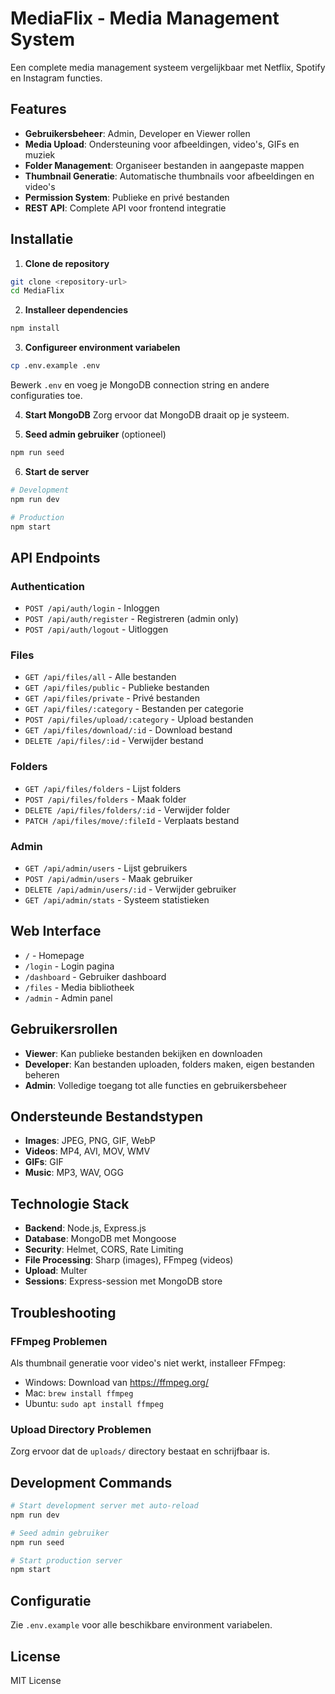 # MediaFlix - Media Management System

Een complete media management systeem vergelijkbaar met Netflix, Spotify en Instagram functies.

## Features

- **Gebruikersbeheer**: Admin, Developer en Viewer rollen
- **Media Upload**: Ondersteuning voor afbeeldingen, video's, GIFs en muziek
- **Folder Management**: Organiseer bestanden in aangepaste mappen
- **Thumbnail Generatie**: Automatische thumbnails voor afbeeldingen en video's
- **Permission System**: Publieke en privé bestanden
- **REST API**: Complete API voor frontend integratie

## Installatie

1. **Clone de repository**
```bash
git clone <repository-url>
cd MediaFlix
```

2. **Installeer dependencies**
```bash
npm install
```

3. **Configureer environment variabelen**
```bash
cp .env.example .env
```
Bewerk `.env` en voeg je MongoDB connection string en andere configuraties toe.

4. **Start MongoDB**
Zorg ervoor dat MongoDB draait op je systeem.

5. **Seed admin gebruiker** (optioneel)
```bash
npm run seed
```

6. **Start de server**
```bash
# Development
npm run dev

# Production
npm start
```

## API Endpoints

### Authentication
- `POST /api/auth/login` - Inloggen
- `POST /api/auth/register` - Registreren (admin only)
- `POST /api/auth/logout` - Uitloggen

### Files
- `GET /api/files/all` - Alle bestanden
- `GET /api/files/public` - Publieke bestanden
- `GET /api/files/private` - Privé bestanden
- `GET /api/files/:category` - Bestanden per categorie
- `POST /api/files/upload/:category` - Upload bestanden
- `GET /api/files/download/:id` - Download bestand
- `DELETE /api/files/:id` - Verwijder bestand

### Folders
- `GET /api/files/folders` - Lijst folders
- `POST /api/files/folders` - Maak folder
- `DELETE /api/files/folders/:id` - Verwijder folder
- `PATCH /api/files/move/:fileId` - Verplaats bestand

### Admin
- `GET /api/admin/users` - Lijst gebruikers
- `POST /api/admin/users` - Maak gebruiker
- `DELETE /api/admin/users/:id` - Verwijder gebruiker
- `GET /api/admin/stats` - Systeem statistieken

## Web Interface

- `/` - Homepage
- `/login` - Login pagina
- `/dashboard` - Gebruiker dashboard
- `/files` - Media bibliotheek
- `/admin` - Admin panel

## Gebruikersrollen

- **Viewer**: Kan publieke bestanden bekijken en downloaden
- **Developer**: Kan bestanden uploaden, folders maken, eigen bestanden beheren
- **Admin**: Volledige toegang tot alle functies en gebruikersbeheer

## Ondersteunde Bestandstypen

- **Images**: JPEG, PNG, GIF, WebP
- **Videos**: MP4, AVI, MOV, WMV
- **GIFs**: GIF
- **Music**: MP3, WAV, OGG

## Technologie Stack

- **Backend**: Node.js, Express.js
- **Database**: MongoDB met Mongoose
- **Security**: Helmet, CORS, Rate Limiting
- **File Processing**: Sharp (images), FFmpeg (videos)
- **Upload**: Multer
- **Sessions**: Express-session met MongoDB store

## Troubleshooting

### FFmpeg Problemen
Als thumbnail generatie voor video's niet werkt, installeer FFmpeg:
- Windows: Download van https://ffmpeg.org/
- Mac: `brew install ffmpeg`
- Ubuntu: `sudo apt install ffmpeg`

### Upload Directory Problemen
Zorg ervoor dat de `uploads/` directory bestaat en schrijfbaar is.

## Development Commands

```bash
# Start development server met auto-reload
npm run dev

# Seed admin gebruiker
npm run seed

# Start production server
npm start
```

## Configuratie

Zie `.env.example` voor alle beschikbare environment variabelen.

## License

MIT License
